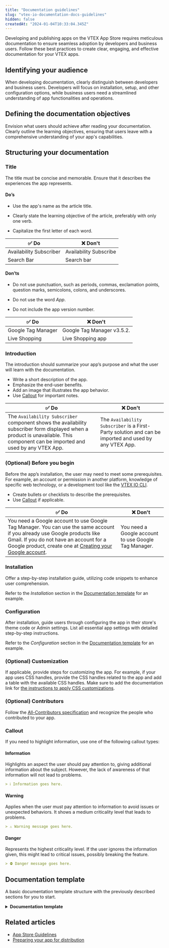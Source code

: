 ```yaml
---
title: "Documentation guidelines"
slug: "vtex-io-documentation-docs-guidelines"
hidden: false
createdAt: "2024-01-04T10:33:04.345Z"
---
```


Developing and publishing apps on the VTEX App Store requires meticulous documentation to ensure seamless adoption by developers and business users. Follow these best practices to create clear, engaging, and effective documentation for your VTEX apps.

## Identifying your audience

When developing documentation, clearly distinguish between developers and business users. Developers will focus on installation, setup, and other configuration options, while business users need a streamlined understanding of app functionalities and operations.

## Defining the documentation objectives

Envision what users should achieve after reading your documentation. Clearly outline the learning objectives, ensuring that users leave with a comprehensive understanding of your app's capabilities.

## Structuring your documentation

### Title

The title must be concise and memorable. Ensure that it describes the experiences the app represents.

#### Do’s

- Use the app's name as the article title.

- Clearly state the learning objective of the article, preferably with only one verb.

- Capitalize the first letter of each word.

| ✅ Do                  | ❌ Don't              |
|-------------------------|-----------------------|
| Availability Subscriber | Availability Subscribe|
| Search Bar              | Search bar            |

#### Don’ts

- Do not use punctuation, such as periods, commas, exclamation points, question marks, semicolons, colons, and underscores.

- Do not use the word _App_.

- Do not include the app version number.

| ✅ Do              | ❌ Don't                 |
|--------------------|---------------------------|
| Google Tag Manager | Google Tag Manager v3.5.2.|
| Live Shopping      | Live Shopping app         |

### Introduction

The introduction should summarize your app’s purpose and what the user will learn with the documentation.

- Write a short description of the app.
- Emphasize the end-user benefits.
- Add an image that illustrates the app behavior.
- Use [Callout](#callout) for important notes.

| ✅ Do | ❌ Don't |
|--------|----------|
| The `Availability Subscriber` component shows the availability subscriber form displayed when a product is unavailable. This component can be imported and used by any VTEX App. | The `Availability Subscriber` is a First-Party solution and can be imported and used by any VTEX App.|

### (Optional) Before you begin

Before the app’s installation, the user may need to meet some prerequisites. For example, an account or permission in another platform, knowledge of specific web technology, or a development tool like the [VTEX IO CLI](https://developers.vtex.com/docs/guides/vtex-io-documentation-vtex-io-cli-installation-and-command-reference).

- Create bullets or checklists to describe the prerequisites.
- Use [Callout](#callout) if applicable.

| ✅ Do | ❌ Don't |
|--------|--------- |
| You need a Google account to use Google Tag Manager. You can use the same account if you already use Google products like Gmail. If you do not have an account for a Google product, create one at [Creating your Google account](https://support.google.com/accounts/answer/27441?hl=en). | You need a Google account to use Google Tag Manager.|

### Installation

Offer a step-by-step installation guide, utilizing code snippets to enhance user comprehension.

Refer to the _Installation_ section in the [Documentation template](#documentation-template) for an example.

### Configuration

After installation, guide users through configuring the app in their store's theme code or Admin settings. List all essential app settings with detailed step-by-step instructions.

Refer to the _Configuration_ section in the [Documentation template](#documentation-template) for an example.

### (Optional) Customization

If applicable, provide steps for customizing the app. For example, if your app uses CSS handles, provide the CSS handles related to the app and add a table with the available CSS handles. Make sure to add the documentation link for [the instructions to apply CSS customizations](https://developers.vtex.com/vtex-developer-docs/docs/vtex-io-documentation-using-css-handles-for-store-customization).

### (Optional) Contributors

Follow the [All-Contributors specification](https://github.com/all-contributors/all-contributors) and recognize the people who contributed to your app.

### Callout

If you need to highlight information, use one of the following callout types:

#### Information

Highlights an aspect the user should pay attention to, giving additional information about the subject. However, the lack of awareness of that information will not lead to problems.

```md
> ℹ️ Information goes here.
```

#### Warning

Applies when the user must pay attention to information to avoid issues or unexpected behaviors. It shows a medium criticality level that leads to problems.

```md
> ⚠️ Warning message goes here.
```

#### Danger

Represents the highest criticality level. If the user ignores the information given, this might lead to critical issues, possibly breaking the feature.

```md
> ⛔ Danger message goes here.
```

## Documentation template

A basic documentation template structure with the previously described sections for you to start.

<details>
<summary><b>Documentation template</b></summary>

```md
# {Insert the app's name}

The `{insert app's name}` is responsible for `{app's purpose}` so you can `{job to be done}`.

![insert-an-image-preview](/)

## Before you begin

You need to have `{insert what the user needs to have: an account in another platform, CLI, knowledge in another app, etc}`.

If you do not have `{insert what the user needs to have and how it can be done}`.

## Installation

1. [Install](https://developers.vtex.com/vtex-developer-docs/docs/vtex-io-documentation-installing-an-app) the `{insert app's name}` app in the desired VTEX account by running `vtex install {appVendor}.{appName}` in your terminal.
2. Open your store’s Store Theme app directory in your code editor.
3. Open your app's `manifest.json file` and add the `{insert app's name}` app under the `peerDependencies` field.


      "peerDependencies": {
          "vtex.{appName}": "{appVersion}"
      }
      

4. Declare the `{insert app's name}` app in the desired template. For example:

      "store.home": {
          "blocks": [
      +     "{app-name}",
          ]
      },

*![insert-an-image-preview](/)*

## Configuration

Once you have installed the app, you can `{describe the app's configuration in the VTEX Admin, for example}`.

1. `first step`.
2. `Second step`.
3. `Third step`.

## Customization

To apply CSS customizations to this and other blocks, follow the instructions given in the recipe on [Using CSS Handles for store customization](https://developers.vtex.com/vtex-developer-docs/docs/vtex-io-documentation-using-css-handles-for-store-customization).

| CSS Handles |
| ------------------ |
| csshandlesName |
| csshandlesName |
| csshandlesName |

## Contributors

Thanks go to these wonderful people:

- `{insert the GitHub username}`

This project follows the [all-contributors](https://github.com/all-contributors/all-contributors) specification. Contributions of any kind are welcome.
```

</details>

## Related articles

- [App Store Guidelines](https://developers.vtex.com/vtex-developer-docs/docs/vtex-io-documentation-homologation-requirements-for-vtex-app-store)
- [Preparing your app for distribution](https://developers.vtex.com/vtex-developer-docs/docs/vtex-io-documentation-preparing-your-app-distribution)
